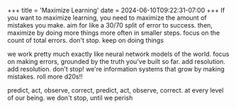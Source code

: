 +++
title = 'Maximize Learning'
date = 2024-06-10T09:22:31-07:00
+++
If you want to maximize learning, you need to maximize the amount of mistakes you make. aim for like a 30/70 split of error to success. then, maximize by doing more things more often in smaller steps. focus on the count of total errors. don't stop. keep on doing things

we work pretty much exactly like neural network models of the world. focus on making errors, grounded by the truth you've built so far. add resolution. add resolution. don't stop! we're information systems that grow by making mistakes. roll more d20s!!

predict, act, observe, correct, predict, act, observe, correct. at every level of our being. we don't stop, until we perish
